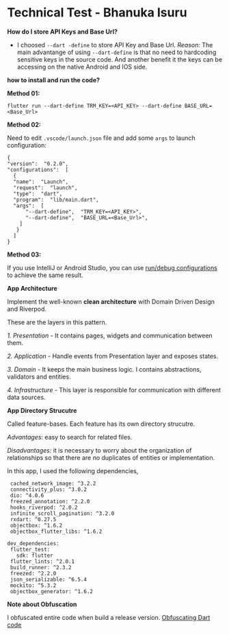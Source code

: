 
# Technical Test - Bhanuka Isuru

**How do I store API Keys and Base Url?**

- I choosed  `--dart -define` to store API Key and Base Url. *Reason:* The main advantange of using `--dart-define` is that no need to hardcoding sensitive keys in the source code. And another benefit it the keys can be accessing on the native Android and IOS side.


**how to install and run the code?**

**Method 01:**

`flutter run --dart-define TRM_KEY=<API_KEY> --dart-define BASE_URL=<Base_Url>`

**Method 02:**

Need to edit `.vscode/launch.json` file and add some `args` to launch configuration:

```
{
"version":  "0.2.0",
"configurations":  [
  {  
  "name":  "Launch",  
  "request":  "launch",  
  "type":  "dart",  
  "program":  "lib/main.dart",	
  "args":  [
      "--dart-define",  "TRM_KEY=<API_KEY>",  
      "--dart-define",  "BASE_URL=<Base_Url>",
    ]  
   } 
  ]
}
```

**Method 03:**

If you use IntelliJ or Android Studio, you can use [run/debug configurations](https://www.jetbrains.com/help/idea/run-debug-configuration.html) to achieve the same result.


**App Architecture**

Implement the well-known **clean architecture** with Domain Driven Design and Riverpod.

These are the layers in this pattern.

*1. Presentation -* It contains pages, widgets and communication between them.

*2. Application -* Handle events from Presentation layer and exposes states.

*3. Domain -* It keeps the main business logic. I contains abstractions, validators and entities.

*4. Infrastructure -* This layer is responsible for communication with different data sources.



**App Directory Strucutre**

Called feature-bases. Each feature has its own directory strucutre.

*Advantages:* easy to search for related files.

*Disadvantages:* it is necessary to worry about the organization of relationships so that there are no duplicates of entities or implementation.


In this app, I used the following dependencies,

 ```
  cached_network_image: ^3.2.2  
  connectivity_plus: ^3.0.2  
  dio: ^4.0.6 
  freezed_annotation: ^2.2.0  
  hooks_riverpod: ^2.0.2   
  infinite_scroll_pagination: ^3.2.0  
  rxdart: ^0.27.5  
  objectbox: ^1.6.2  
  objectbox_flutter_libs: ^1.6.2  
  
dev_dependencies:  
  flutter_test:  
    sdk: flutter  
  flutter_lints: ^2.0.1  
  build_runner: ^2.3.2  
  freezed: ^2.2.0  
  json_serializable: ^6.5.4  
  mockito: ^5.3.2  
  objectbox_generator: ^1.6.2
  ```

**Note about Obfuscation**

I obfuscated entire code when build a release version.  [Obfuscating Dart code](https://docs.flutter.dev/deployment/obfuscate)
